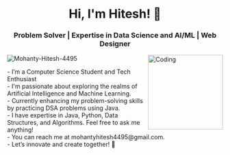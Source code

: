 <h1 align="center">Hi, I'm Hitesh! 👋</h1>
<h3 align="center"> Problem Solver | Expertise in Data Science and AI/ML |  Web Designer</h3>

<img align="right" alt="Coding" width="175" src="https://media.tenor.com/iRB7vrvhPR4AAAAi/data-code.gif">


<p align="left"> <img src="https://komarev.com/ghpvc/?username=Mohanty-Hitesh-4495&label=Profile%20views&color=0e75b6&style=flat" alt="Mohanty-Hitesh-4495" /> </p>
-  I’m a Computer Science Student and Tech Enthusiast<br>
-  I'm passionate about exploring the realms of Artificial Intelligence and Machine Learning.<br>
-  Currently enhancing my problem-solving skills by practicing DSA problems using Java.<br>
-  I have expertise in Java, Python, Data Structures, and Algorithms. Feel free to ask me anything!<br>
-  You can reach me at mohantyhitesh4495@gmail.com.<br>
- Let’s innovate and create together! 🚀
